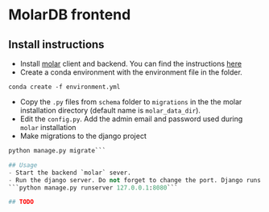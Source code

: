 # MolarDB frontend


## Install instructions
- Install [molar](https://github.com/aspuru-guzik-group/molar) client and backend. You can find the instructions [here](https://molar.readthedocs.io/en/latest/index.html) 
- Create a conda environment with the environment file in the folder.

```conda create -f environment.yml```
- Copy the `.py` files from `schema` folder to `migrations` in the the molar installation directory (default name is `molar_data_dir`).
- Edit the `config.py`. Add the admin email and password used during `molar` installation 
- Make migrations to the django project
```python manage.py makemigrations
python manage.py migrate```

## Usage
- Start the backend `molar` sever.
- Run the django server. Do not forget to change the port. Django runs ar `8000` but `molar` uses `8000`.
```python manage.py runserver 127.0.0.1:8080```

## TODO
